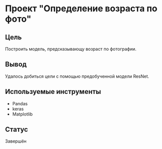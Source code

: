 # Проект "Определение возраста по фото"

## Цель
Построить модель, предсказывающу возраст по фотографии. 

## Вывод
Удалось добиться цели с помощью предобученной модели ResNet. 

## Используемые инструменты
- Pandas
- keras
- Matplotlib

## Статус  
Завершён
